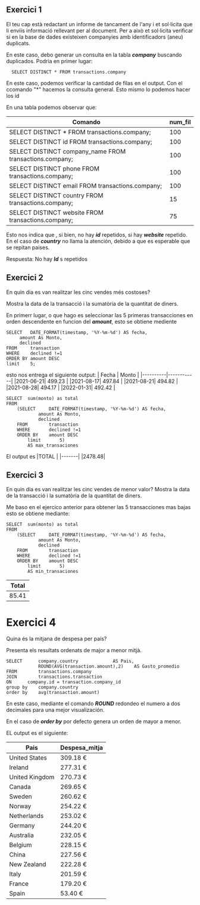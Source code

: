 ## Exercici 1

El teu cap està redactant un informe de tancament de l'any i et sol·licita que li enviïs informació rellevant per al document. 
Per a això et sol·licita verificar si en la base de dades existeixen companyies amb identificadors (aneu) duplicats.

En este caso, debo generar un consulta en la tabla _**company**_ buscando duplicados. Podria en primer lugar:

      SELECT DISTINCT * FROM transactions.company

En este caso, podemos verificar la cantidad de filas en el output. Con el ccomando "*" hacemos la consulta general. Esto mismo lo podemos hacer los id

En una tabla podemos observar que:

| Comando                                                     | num_fil |
|-------------------------------------------------------------|---------|
| SELECT DISTINCT * FROM transactions.company;                | 100     |
| SELECT DISTINCT id FROM transactions.company;               | 100     |
| SELECT DISTINCT company_name FROM transactions.company;     | 100     |
| SELECT DISTINCT phone FROM transactions.company;            | 100     |
| SELECT DISTINCT email FROM transactions.company;            | 100     |
| SELECT DISTINCT country FROM transactions.company;          | 15      |
| SELECT DISTINCT website FROM transactions.company;          | 75      |


Esto nos indica que , si bien, no hay _**id**_ repetidos, si hay _**website**_ repetido. En el caso de _**country**_ no llama la atención, debido a que es esperable que se repitan paises.

Respuesta: No hay _**Id**_ s repetidos

## Exercici 2
En quin dia es van realitzar les cinc vendes més costoses? 

Mostra la data de la transacció i la sumatòria de la quantitat de diners.

En primerr lugar, o que hago es seleccionar las 5 primeras transacciones en orden descendente en funcion del _**amount**_, esto se obtiene mediente

	SELECT 	 DATE_FORMAT(timestamp, '%Y-%m-%d') AS fecha,
		 amount As Monto,
		 declined 
	FROM	 transaction
	WHERE	 declined !=1
	ORDER BY amount DESC
	limit 	 5;

esto nos entrega el siguiente output: 
| Fecha    | Monto      |
|----------|------------|
|2021-06-21|	499.23	|
|2021-08-17|	497.84	|
|2021-08-21|	494.82	|
|2021-08-28|	494.17	|
|2022-01-31|	492.42	|

	SELECT 	sum(monto) as total
	FROM 	
		(SELECT 	DATE_FORMAT(timestamp, '%Y-%m-%d') AS fecha,
				amount As Monto,
				declined 
		FROM		transaction
		WHERE		declined !=1
		ORDER BY	amount DESC
    		limit 		5) 
    		AS max_transaciones

El output es 
|TOTAL  |
|-------|
|2478.48|


## Exercici 3
En quin dia es van realitzar les cinc vendes de menor valor? Mostra la data de la transacció i la sumatòria de la quantitat de diners.

Me baso en el ejercico anterior para obtener las 5 transacciones mas bajas esto se obtiene mediante:

	SELECT 	sum(monto) as total
	FROM 	
		(SELECT 	DATE_FORMAT(timestamp, '%Y-%m-%d') AS fecha,
				amount As Monto,
				declined 
		FROM		transaction
		WHERE		declined !=1
		ORDER BY	amount DESC
    		limit 		5) 
    		AS min_transaciones

|Total|
|-----|
|85.41|


# Exercici 4
Quina és la mitjana de despesa per país?

Presenta els resultats ordenats de major a menor mitjà.

	SELECT 		company.country 			AS Pais,
           		ROUND(AVG(transaction.amount),2)	AS Gasto_promedio
	FROM		transactions.company
	JOIN		transactions.transaction 
	ON		company.id = transaction.company_id
	group by 	company.country
	order by	avg(transaction.amount)

En este caso, mediante el comando _**ROUND**_ redondeo el numero a dos decimales para una mejor visualización. 

En el caso de _**order by**_ por defecto genera un orden de mayor a menor.

EL output es el siguiente: 

| Pais | Despesa_mitja |
|------|------|
|	United States	|	309.18	€	|
|	Ireland	|	277.31	€	|
|	United Kingdom	|	270.73	€	|
|	Canada	|	269.65	€	|
|	Sweden	|	260.62	€	|
|	Norway	|	254.22	€	|
|	Netherlands	|	253.02	€	|
|	Germany	|	244.20	€	|
|	Australia	|	232.05	€	|
|	Belgium	|	228.15	€	|
|	China	|	227.56	€	|
|	New Zealand	|	222.28	€	|
|	Italy	|	201.59	€	|
|	France	|	179.20	€	|
|	Spain	|	  53.40	€	|




